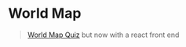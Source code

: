 # World Map

> [World Map Quiz](https://github.com/hannahhall/world-map) but now with a react front end
